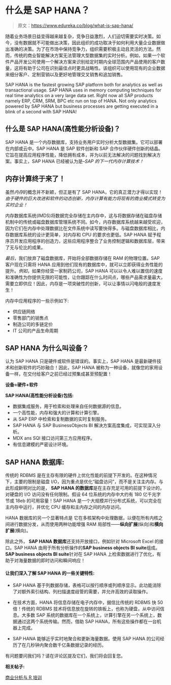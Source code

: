 # 什么是 SAP HANA？

> 原文：<https://www.edureka.co/blog/what-is-sap-hana/>

随着业务场景日益变得越来越复杂，竞争日益激烈，人们迫切需要实时决策。如今，没有数据就不可能做出决策，因此组织的成功取决于如何利用大量企业数据做出准确的决策。为了在市场中保持竞争力，组织需要积极主动且灵活的方法。然而，传统的商业智能解决方案无法管理大型数据集的实时分析。例如，如果一个软件产品开发公司使用一个解决方案来识别给定时期内全球范围内产品使用的客户数量，这将有助于公司在识别最佳点时更具战略性。该组织可以使用现有的企业数据来细分客户、定制营销以及更好地管理交叉销售和追加销售。

SAP HANA is the fastest growing SAP platform both for analytics as well as transactional usage. SAP HANA uses in memory computing techniques for real time analytics on a very large data set. Right now all SAP products namely ERP, CRM, SRM, BPC etc run on top of HANA. Not only analytics powered by SAP HANA but business processes are getting executed in a blink of a second with SAP HANA!

## **什么是 SAP HANA(高性能分析设备)？**

SAP HANA 是一个内存数据库，支持业务用户实时分析大型数据集。它可以部署在内部或云中。SAP HANA 是 SAP 软件创新和 SAP 合作伙伴硬件创新的结晶。它旨在提高应用程序性能，降低拥有成本，并为以前无法解决的问题找到解决方案。事实上，SAP HANA 已经被认为是–*SAP 的下一代内存计算技术！*

## **内存计算终于来了！**

虽然*内存*的概念并不新颖，但正是有了 SAP HANA，它的真正潜力才得以实现！*由于硬件的巨大改进和软件的动态创新，内存计算有能力将现有的商业模式转变为实时企业！*

内存数据库系统(IMDS)将数据完全存储在主内存中，这与将数据存储在磁盘存储机制中的传统或磁盘数据库管理系统不同。如今，内存数据库系统越来越受欢迎，因为它们在内存中处理数据比在文件系统中读写要快得多。与磁盘数据库相比，内存数据库系统的设计更简单，对内存和 CPU 的要求也更低。SAP HANA 赋予程序员开发应用程序的创造力，这些应用程序整合了业务控制逻辑和数据库层，带来了无与伦比的成果。

*最后*，我们放弃了磁盘数据库，开始将全部数据存储在 RAM 的物理位置。SAP 客户现在只需将 HANA 应用到他们现有的数据库中，就可以立即获得业务性能的提升。*例如*，如果你经营一家制药公司，SAP HANA 可以以令人难以置信的速度和准确性为你提供无限的可能性，让你跟踪在什么时间点，哪些产品需求量最大，需要立即供应！因此，内存是一项突破性的创新，可以让事情以闪电般的速度发生！

内存中应用程序的一些示例如下:

*   供应链网络
*   零售部门的销售点
*   制造公司的多链定价
*   IT 公司的产品生命周期

## **SAP HANA 为什么叫设备？**

认为 SAP HANA 只是硬件或软件是错误的。事实上，SAP HANA 是最新硬件技术和创新软件的巧妙融合！因此，SAP HANA 被称为一种设备，就像您的家用设备一样，在交付给客户之前已经过预集成甚至预配置！

**设备=硬件+软件**

**SAP HANA(高性能分析设备)包括:**

*   数据集成服务，用于检索和处理来自任何数据源的信息。
*   一个高性能，内存和强大的计算和计算引擎。
*   从 SAP ERP 中检索和复制数据的实时复制服务。
*   SAP HANA 与 SAP BusinessObjects BI 解决方案高度集成，可实现深入分析。
*   MDX ans SQl 接口访问第三方应用程序。
*   有信息建模的严密设计环境。

## **SAP HANA 数据库:**

传统的 RDBMS 是在主存有限的硬件上优化性能的前提下开发的。在这种情况下，主要的限制是磁盘 I/O，因为重点是优化“磁盘访问”，而不是关注主内存。与此形成鲜明对比的是， **SAP HANA 的数据库**是在主存充足可用的前提下设计的，对硬盘的 I/O 访问没有任何限制。假设 64 位系统的内存中大约有 180 亿千兆字节或 18eb 的可用容量！SAP HANA 是一个大规模并行分布式系统，可以完全在主内存中运行，并优化 CPU 缓存和主内存之间的内存访问。

HANA 数据库的另一个显著特点是 它在多核架构中处理数据，以便在所有内核之间进行数据分发，从而使用两种功能增强 RAM 局部性——**纵向扩展**(纵向)和**横向扩展**(横向)。

除此之外， **SAP HANA 数据库**还支持开放接口，例如针对 Microsoft Excel 的接口。SAP HANA 由用于所有分析操作的**SAP business objects BI suite**组成。**SAP business objects BI suite**针对在 SAP HANA 上检索数据进行了优化，有助于对海量数据的即时访问和瞬间响应！

#### 让我们深入了解 SAP HANA 的一些关键特性:

*   SAP HANA 基于列数据存储，表格可以按行顺序或列顺序显示。此功能消除了对额外索引结构、列扫描速度歧管的需要，并允许高效的读取操作。

*   在技术方面，HANA 将信息存储在电子内存中，据信比传统的 RDBMS 快 50 倍！传统的 RDBMS 技术将信息放在旋转的铁板上，也称为硬盘，从中访问信息。大多数 SAP 系统的数据库在一个系统上，计算引擎在另一个系统上，数据通过这两个系统传输。然而，借助 SAP HANA，所有这些操作都在一台机器上完成。

*   SAP HANA 能够近乎实时地聚合和更新海量数据。使用 SAP HANA 的公司经历了在几秒钟内聚合数千亿条数据记录的经历。

有问题要问我们吗？请在评论区提及它们，我们将会回复您。

**相关帖子:**

[商业分析与 R 培训](https://www.edureka.co/r-for-analytics)